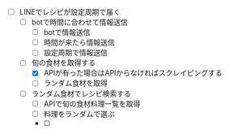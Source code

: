 - [ ] LINEでレシピが設定周期で届く
    - [ ] botで時間に合わせて情報送信
        - [ ] botで情報送信
        - [ ] 時間が来たら情報送信
        - [ ] 設定周期で情報送信

    - [ ] 旬の食材を取得する
        - [x] APIが有った場合はAPIからなければスクレイピングする
        - [ ] ランダム食材を取得
    
    - [ ] ランダム食材でレシピ検索する
        - [ ] APIで旬の食材料理一覧を取得
        - [ ] 料理をランダムで選ぶ
        - [ ] 